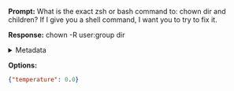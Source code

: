 **Prompt:**
What is the exact zsh or bash command to: chown dir and children?
If I give you a shell command, I want you to try to fix it.

**Response:**
chown -R user:group dir

<details><summary>Metadata</summary>

- Duration: 1069 ms
- Datetime: 2023-08-06T15:05:14.214462
- Model: gpt-3.5-turbo-0613

</details>

**Options:**
```json
{"temperature": 0.0}
```

